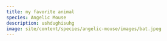 ```yaml
---
title: my favorite animal
species: Angelic Mouse
description: ushdughisuhg
image: site/content/species/angelic-mouse/images/bat.jpeg
---
```

